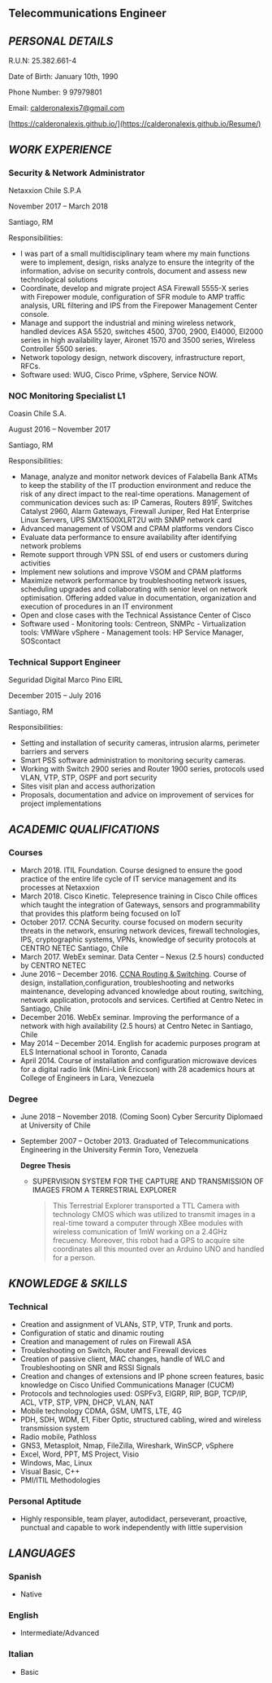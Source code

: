 ## Telecommunications Engineer

## _PERSONAL DETAILS_

R.U.N: 25.382.661-4

Date of Birth: January 10th, 1990

Phone Number: 9 97979801

Email: calderonalexis7@gmail.com

[https://calderonalexis.github.io/](https://calderonalexis.github.io/Resume/)

## _WORK EXPERIENCE_

### Security & Network Administrator

Netaxxion Chile S.P.A

November 2017 – March 2018

Santiago, RM

Responsibilities: 

  - I was part of a small multidisciplinary team where my main functions were to implement, design, risks analyze to ensure the integrity of the information, advise on security controls, document and assess new technological solutions
  - Coordinate, develop and migrate project ASA Firewall 5555-X series with Firepower module, configuration of SFR module to AMP traffic analysis, URL filtering and IPS from the Firepower Management Center console.
  - Manage and support the industrial and mining wireless network, handled devices ASA 5520, switches 4500, 3700, 2900, EI4000, EI2000 series in high availability layer, Aironet 1570 and 3500 series, Wireless Controller 5500 series.
  - Network topology design, network discovery, infrastructure report, RFCs.
  - Software used: WUG, Cisco Prime, vSphere, Service NOW.

### NOC Monitoring Specialist L1

Coasin Chile S.A.

August 2016 – November 2017

Santiago, RM

Responsibilities:

  - Manage, analyze and monitor network devices of Falabella Bank ATMs to keep the stability of the IT production environment and reduce the risk of any direct impact to the real-time operations. Management of communication devices such as: IP Cameras, Routers 891F, Switches Catalyst 2960, Alarm Gateways, Firewall Juniper, Red Hat Enterprise Linux Servers, UPS SMX1500XLRT2U with SNMP network card
  - Advanced management of VSOM and CPAM platforms vendors Cisco
  - Evaluate data performance to ensure availability after identifying network problems
  - Remote support through VPN SSL of end users or customers during activities
  - Implement new solutions and improve VSOM and CPAM platforms
  - Maximize network performance by troubleshooting network issues, scheduling upgrades and collaborating with senior level on network optimisation. Offering added value in documentation, organization and execution of procedures in an IT environment
  - Open and close cases with the Technical Assistance Center of Cisco
  - Software used - Monitoring tools: Centreon, SNMPc - Virtualization tools: VMWare vSphere - Management tools: HP Service Manager, SOScontact

### Technical Support Engineer

Seguridad Digital Marco Pino EIRL

December 2015 – July 2016

Santiago, RM

Responsibilities: 

  - Setting and installation of security cameras, intrusion alarms, perimeter barriers and servers
  - Smart PSS software administration to monitoring security cameras.
  - Working with Switch 2900 series and Router 1900 series, protocols used VLAN, VTP, STP, OSPF and port security
  - Sites visit plan and access authorization
  - Proposals, documentation and advice on improvement of services for project implementations

## _ACADEMIC QUALIFICATIONS_

### Courses

  - March 2018. ITIL Foundation. Course designed to ensure the good practice of the entire life cycle of IT service management and its processes at Netaxxion
  - March 2018. Cisco Kinetic. Telepresence training in Cisco Chile offices which taught the integration of Gateways, sensors and programmability that provides this platform being focused on IoT
  - October 2017. CCNA Security. course focused on modern security threats in the network, ensuring network devices, firewall technologies, IPS, cryptographic systems, VPNs, knowledge of security protocols at CENTRO NETEC Santiago, Chile
  - March 2017. WebEx seminar. Data Center – Nexus (2.5 hours) conducted by CENTRO NETEC
  - June 2016 – December 2016. [CCNA Routing & Switching](https://www.youracclaim.com/badges/66b50233-474e-44ec-95d2-3fb2ae84ca3d). Course of design, installation,configuration, troubleshooting and networks maintenance, developing advanced knowledge about routing, switching, network application, protocols and services. Certified at Centro Netec in Santiago, Chile
  - December 2016. WebEx seminar. Improving the performance of a network with high availability (2.5 hours) at Centro Netec in Santiago, Chile
  - May 2014 – December 2014. English for academic purposes program at ELS International school in Toronto, Canada
  - April 2014. Course of installation and configuration microwave devices for a digital radio link (Mini-Link Ericcson) with 28 academics hours at College of Engineers in Lara, Venezuela

### Degree

  - June 2018 – November 2018. (Coming Soon) Cyber Sercurity Diplomaed at University of Chile

  - September 2007 – October 2013. Graduated of Telecommunications Engineering in the University Fermin Toro, Venezuela

    **Degree Thesis**
     
     - SUPERVISION SYSTEM FOR THE CAPTURE AND TRANSMISSION OF IMAGES FROM A TERRESTRIAL EXPLORER
     
        > This Terrestrial Explorer transported a TTL Camera with technology CMOS which was utilized to transmit images in a real-time toward a computer through XBee modules with wireless comunication of 1mW working on a 2.4GHz frecuency. Moreover, this robot had a GPS to acquire site coordinates all this mounted over an Arduino UNO and handled for a person.

## _KNOWLEDGE & SKILLS_

### Technical

  - Creation and assignment of VLANs, STP, VTP, Trunk and ports.
  - Configuration of static and dinamic routing
  - Creation and management of rules on Firewall ASA
  - Troubleshooting on Switch, Router and Firewall devices
  - Creation of passive client, MAC changes, handle of WLC and Troubleshooting on SNR and RSSI Signals 
  - Creation and changes of extensions and IP phone screen features, basic knowledge on Cisco Unified Communications Manager (CUCM)
  - Protocols and technologies used: OSPFv3, EIGRP, RIP, BGP, TCP/IP, ACL, VTP, STP, VPN, DHCP, VLAN, NAT
  - Mobile technology CDMA, GSM, UMTS, LTE, 4G
  - PDH, SDH, WDM, E1, Fiber Optic, structured cabling, wired and wireless transmission system
  - Radio mobile, Pathloss
  - GNS3, Metasploit, Nmap, FileZilla, Wireshark, WinSCP, vSphere
  - Excel, Word, PPT, MS Project, Visio
  - Windows, Mac, Linux
  - Visual Basic, C++
  - PMI/ITIL Methodologies

### Personal Aptitude

  - Highly responsible, team player, autodidact, perseverant, proactive, punctual and capable to work independently with little supervision

## _LANGUAGES_

### Spanish

  - Native

### English

  - Intermediate/Advanced

### Italian

  - Basic
